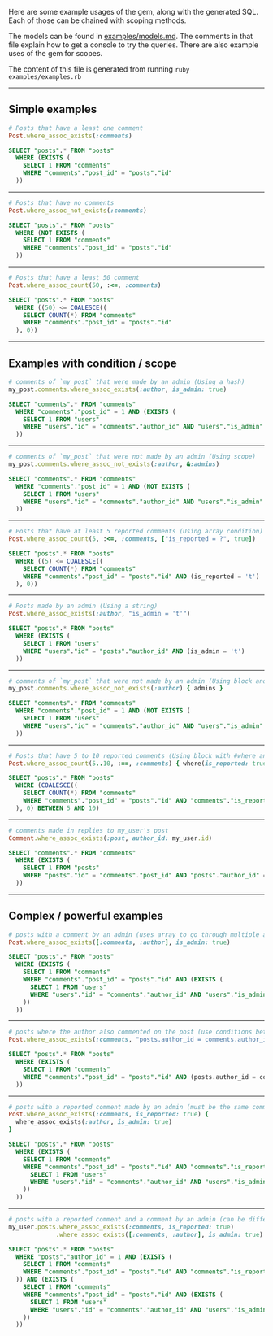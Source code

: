 Here are some example usages of the gem, along with the generated SQL. Each of those can be chained with scoping methods.

The models can be found in [examples/models.md](examples/models.md). The comments in that file explain how to get a console to try the queries. There are also example uses of the gem for scopes.

The content of this file is generated from running `ruby examples/examples.rb`

-------

## Simple examples

```ruby
# Posts that have a least one comment
Post.where_assoc_exists(:comments)
```
```sql
SELECT "posts".* FROM "posts"
  WHERE (EXISTS (
    SELECT 1 FROM "comments"
    WHERE "comments"."post_id" = "posts"."id"
  ))
```

---

```ruby
# Posts that have no comments
Post.where_assoc_not_exists(:comments)
```
```sql
SELECT "posts".* FROM "posts"
  WHERE (NOT EXISTS (
    SELECT 1 FROM "comments"
    WHERE "comments"."post_id" = "posts"."id"
  ))
```

---

```ruby
# Posts that have a least 50 comment
Post.where_assoc_count(50, :<=, :comments)
```
```sql
SELECT "posts".* FROM "posts"
  WHERE ((50) <= COALESCE((
    SELECT COUNT(*) FROM "comments"
    WHERE "comments"."post_id" = "posts"."id"
  ), 0))
```

---

## Examples with condition / scope

```ruby
# comments of `my_post` that were made by an admin (Using a hash)
my_post.comments.where_assoc_exists(:author, is_admin: true)
```
```sql
SELECT "comments".* FROM "comments"
  WHERE "comments"."post_id" = 1 AND (EXISTS (
    SELECT 1 FROM "users"
    WHERE "users"."id" = "comments"."author_id" AND "users"."is_admin" = 't'
  ))
```

---

```ruby
# comments of `my_post` that were not made by an admin (Using scope)
my_post.comments.where_assoc_not_exists(:author, &:admins)
```
```sql
SELECT "comments".* FROM "comments"
  WHERE "comments"."post_id" = 1 AND (NOT EXISTS (
    SELECT 1 FROM "users"
    WHERE "users"."id" = "comments"."author_id" AND "users"."is_admin" = 't'
  ))
```

---

```ruby
# Posts that have at least 5 reported comments (Using array condition)
Post.where_assoc_count(5, :<=, :comments, ["is_reported = ?", true])
```
```sql
SELECT "posts".* FROM "posts"
  WHERE ((5) <= COALESCE((
    SELECT COUNT(*) FROM "comments"
    WHERE "comments"."post_id" = "posts"."id" AND (is_reported = 't')
  ), 0))
```

---

```ruby
# Posts made by an admin (Using a string)
Post.where_assoc_exists(:author, "is_admin = 't'")
```
```sql
SELECT "posts".* FROM "posts"
  WHERE (EXISTS (
    SELECT 1 FROM "users"
    WHERE "users"."id" = "posts"."author_id" AND (is_admin = 't')
  ))
```

---

```ruby
# comments of `my_post` that were not made by an admin (Using block and a scope)
my_post.comments.where_assoc_not_exists(:author) { admins }
```
```sql
SELECT "comments".* FROM "comments"
  WHERE "comments"."post_id" = 1 AND (NOT EXISTS (
    SELECT 1 FROM "users"
    WHERE "users"."id" = "comments"."author_id" AND "users"."is_admin" = 't'
  ))
```

---

```ruby
# Posts that have 5 to 10 reported comments (Using block with #where and range for count)
Post.where_assoc_count(5..10, :==, :comments) { where(is_reported: true) }
```
```sql
SELECT "posts".* FROM "posts"
  WHERE (COALESCE((
    SELECT COUNT(*) FROM "comments"
    WHERE "comments"."post_id" = "posts"."id" AND "comments"."is_reported" = 't'
  ), 0) BETWEEN 5 AND 10)
```

---

```ruby
# comments made in replies to my_user's post
Comment.where_assoc_exists(:post, author_id: my_user.id)
```
```sql
SELECT "comments".* FROM "comments"
  WHERE (EXISTS (
    SELECT 1 FROM "posts"
    WHERE "posts"."id" = "comments"."post_id" AND "posts"."author_id" = 1
  ))
```

---

## Complex / powerful examples

```ruby
# posts with a comment by an admin (uses array to go through multiple associations)
Post.where_assoc_exists([:comments, :author], is_admin: true)
```
```sql
SELECT "posts".* FROM "posts"
  WHERE (EXISTS (
    SELECT 1 FROM "comments"
    WHERE "comments"."post_id" = "posts"."id" AND (EXISTS (
      SELECT 1 FROM "users"
      WHERE "users"."id" = "comments"."author_id" AND "users"."is_admin" = 't'
    ))
  ))
```

---

```ruby
# posts where the author also commented on the post (use conditions between posts)
Post.where_assoc_exists(:comments, "posts.author_id = comments.author_id")
```
```sql
SELECT "posts".* FROM "posts"
  WHERE (EXISTS (
    SELECT 1 FROM "comments"
    WHERE "comments"."post_id" = "posts"."id" AND (posts.author_id = comments.author_id)
  ))
```

---

```ruby
# posts with a reported comment made by an admin (must be the same comments)
Post.where_assoc_exists(:comments, is_reported: true) {
  where_assoc_exists(:author, is_admin: true)
}
```
```sql
SELECT "posts".* FROM "posts"
  WHERE (EXISTS (
    SELECT 1 FROM "comments"
    WHERE "comments"."post_id" = "posts"."id" AND "comments"."is_reported" = 't' AND (EXISTS (
      SELECT 1 FROM "users"
      WHERE "users"."id" = "comments"."author_id" AND "users"."is_admin" = 't'
    ))
  ))
```

---

```ruby
# posts with a reported comment and a comment by an admin (can be different or same comments)
my_user.posts.where_assoc_exists(:comments, is_reported: true)
             .where_assoc_exists([:comments, :author], is_admin: true)
```
```sql
SELECT "posts".* FROM "posts"
  WHERE "posts"."author_id" = 1 AND (EXISTS (
    SELECT 1 FROM "comments"
    WHERE "comments"."post_id" = "posts"."id" AND "comments"."is_reported" = 't'
  )) AND (EXISTS (
    SELECT 1 FROM "comments"
    WHERE "comments"."post_id" = "posts"."id" AND (EXISTS (
      SELECT 1 FROM "users"
      WHERE "users"."id" = "comments"."author_id" AND "users"."is_admin" = 't'
    ))
  ))
```
